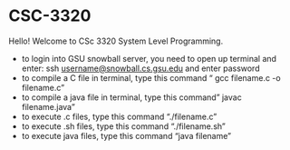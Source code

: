 # CSC-3320
Hello! Welcome to CSc 3320 System Level Programming.
- to login into GSU snowball server, you need to open up terminal and enter: ssh username@snowball.cs.gsu.edu and enter password
- to compile a C file in terminal, type this command “ gcc filename.c -o filename.c”
- to compile a java file in terminal, type this command” javac filename.java”
- to execute .c files, type this command “./filename.c”
- to execute .sh files, type this command “./filename.sh”
- to execute java files, type this command “java filename”
